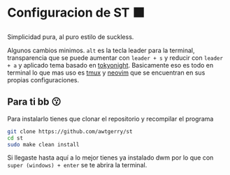 # Configuracion de ST ⬛
Simplicidad pura, al puro estilo de suckless.

Algunos cambios minimos. `alt` es la tecla leader para la terminal, transparencia que se puede
aumentar con `leader + s` y reducir con `leader + a` y aplicado tema basado en
[tokyonight](https://github.com/folke/tokyonight.nvim). Basicamente eso es todo en terminal
lo que mas uso es [tmux](https://github.com/awtgerry/.dotfiles/tree/master/.config/tmux) y
[neovim](https://github.com/awtgerry/.dotfiles/tree/master/.config/nvim) que se encuentran en sus propias
configuraciones.

## Para ti bb 😗
Para instalarlo tienes que clonar el repositorio y recompilar el programa
```bash
git clone https://github.com/awtgerry/st
cd st
sudo make clean install
```
Si llegaste hasta aquí a lo mejor tienes ya instalado dwm por lo que con `super (windows) + enter`
se te abrira la terminal.
